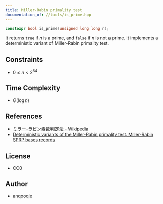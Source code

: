 ```yaml
---
title: Miller-Rabin primality test
documentation_of: //tools/is_prime.hpp
---
```


```cpp
constexpr bool is_prime(unsigned long long n);
```

It returns `true` if $n$ is a prime, and `false` if $n$ is not a prime.
It implements a deterministic variant of Miller-Rabin primality test.

## Constraints
- $0 \leq n < 2^{64}$

## Time Complexity
- $O(\log n)$

## References
- [ミラー-ラビン素数判定法 - Wikipedia](https://ja.wikipedia.org/wiki/%E3%83%9F%E3%83%A9%E3%83%BC%E2%80%93%E3%83%A9%E3%83%93%E3%83%B3%E7%B4%A0%E6%95%B0%E5%88%A4%E5%AE%9A%E6%B3%95)
- [Deterministic variants of the Miller-Rabin primality test. Miller-Rabin SPRP bases records](http://miller-rabin.appspot.com/)

## License
- CC0

## Author
- anqooqie
